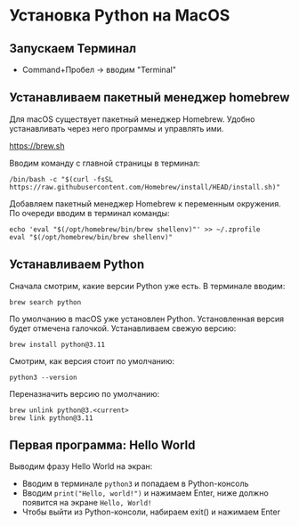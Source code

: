 # Установка Python на MacOS

## Запускаем Терминал

- Command+Пробел -> вводим "Terminal"


## Устанавливаем пакетный менеджер homebrew

Для macOS существует пакетный менеджер Homebrew. Удобно устанавливать через него программы и управлять ими.

https://brew.sh

Вводим команду с главной страницы в терминал:

`/bin/bash -c "$(curl -fsSL https://raw.githubusercontent.com/Homebrew/install/HEAD/install.sh)"`


Добавляем пакетный менеджер Homebrew к переменным окружения. По очереди вводим в терминал команды:

```
echo 'eval "$(/opt/homebrew/bin/brew shellenv)"' >> ~/.zprofile
eval "$(/opt/homebrew/bin/brew shellenv)" 
```

## Устанавливаем Python

Сначала смотрим, какие версии Python уже есть. В терминале вводим:

```
brew search python 
```

По умолчанию в macOS уже установлен Python. Установленная версия будет отмечена галочкой.
Устанавливаем свежую версию:
```
brew install python@3.11
```

Смотрим, как версия стоит по умолчанию:

```
python3 --version 
```

Переназначить версию по умолчанию:
```
brew unlink python@3.<current>
brew link python@3.11
```

## Первая программа: Hello World

Выводим фразу Hello World на экран:

- Вводим в терминале `python3` и попадаем в Python-консоль
- Вводим `print("Hello, world!")` и нажимаем Enter, ниже должно появится на экране `Hello, World!`
- Чтобы выйти из Python-консоли, набираем exit() и нажимаем Enter
